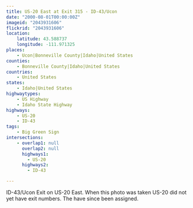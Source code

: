 ```yaml
---
title: US-20 East at Exit 315 - ID-43/Ucon
date: "2000-08-01T00:00:00Z"
imageid: "2043931606"
flickrid: "2043931606"
location:
    latitude: 43.588737
    longitude: -111.971325
places:
    - Ucon|Bonneville County|Idaho|United States
counties:
    - Bonneville County|Idaho|United States
countries:
    - United States
states:
    - Idaho|United States
highwaytypes:
    - US Highway
    - Idaho State Highway
highways:
    - US-20
    - ID-43
tags:
    - Big Green Sign
intersections:
    - overlap1: null
      overlap2: null
      highways1:
        - US-20
      highways2:
        - ID-43

---
```

ID-43/Ucon Exit on US-20 East.  When this photo was taken US-20 did not yet have exit numbers.  The have since been assigned.